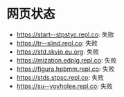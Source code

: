 # 网页状态
- https://start--stpstyc.repl.co: 失败
- https://tr--slind.repl.co: 失败
- https://std.skvip.eu.org: 失败
- https://mization.edpjg.repl.co: 失败
- https://figura.hpbmm.repl.co: 失败
- https://stds.stpsc.repl.co: 失败
- https://su--yoyholee.repl.co: 失败
